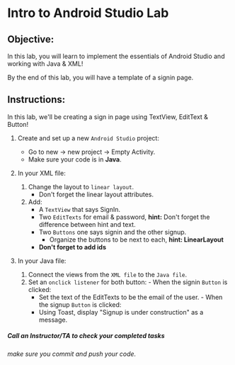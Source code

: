 # Intro to Android Studio Lab

## Objective: 
In this lab, you will learn to implement the essentials of Android Studio and working with Java & XML!  

By the end of this lab, you will have a template of a signin page.  

## Instructions:

In this lab, we'll be creating a sign in page using TextView, EditText & Button!  

1. Create and set up a new `Android Studio` project:
    - Go to new -> new project -> Empty Activity.
    - Make sure your code is in **Java**.

2. In your XML file:
    1. Change the layout to `linear layout`.
          - Don't forget the linear layout attributes.
    2. Add:
          - A `TextView` that says SignIn.
          - Two `EditTexts` for email & password, **hint:** Don't forget the difference between hint and text.
          - Two `Buttons` one says signin and the other signup.
              - Organize the buttons to be next to each, **hint: LinearLayout**
          - **Don't forget to add ids**

3. In your Java file:
      1. Connect the views from the `XML file` to the `Java file`.
      2. Set an `onclick listener` for both button:
        - When the signin `Button` is clicked:
            - Set the text of the EditTexts to be the email of the user.
        - When the signup `Button` is clicked:
            - Using Toast, display "Signup is under construction" as a message.


##### Call an Instructor/TA to check your completed tasks
 
###### make sure you commit and push your code.

